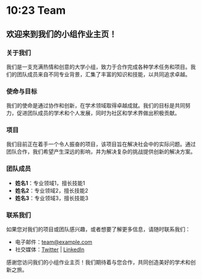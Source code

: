 # 10:23 Team

## 欢迎来到我们的小组作业主页！

### 关于我们

我们是一支充满热情和创意的大学小组，致力于合作完成各种学术任务和项目。我们的团队成员来自不同专业背景，汇集了丰富的知识和技能，以共同追求卓越。

### 使命与目标

我们的使命是通过协作和创新，在学术领域取得卓越成就。我们的目标是共同努力，促进团队成员的学术和个人发展，同时为社区和学术界做出积极贡献。

### 项目

我们目前正在着手一个令人振奋的项目，该项目旨在解决社会中的实际问题。通过团队合作，我们希望产生深远的影响，并为解决复杂的挑战提供创新的解决方案。

### 团队成员

- **姓名1**：专业领域1，擅长技能1
- **姓名2**：专业领域2，擅长技能2
- **姓名3**：专业领域3，擅长技能3

### 联系我们

如果您对我们的项目或团队感兴趣，或者想要了解更多信息，请随时联系我们：

- 电子邮件：[team@example.com](mailto:team@example.com)
- 社交媒体：[Twitter](https://twitter.com/example_team) | [LinkedIn](https://www.linkedin.com/company/example-team)

感谢您访问我们的小组作业主页！我们期待着与您合作，共同创造美好的学术和创新之旅。
